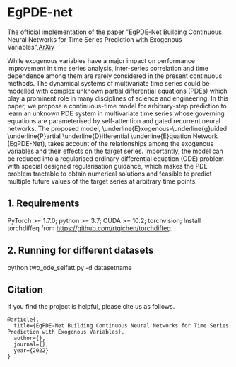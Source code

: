 # EgPDE-net
The official implementation of the paper "EgPDE-Net Building Continuous Neural Networks for Time Series Prediction with Exogenous Variables",[ArXiv](https://arxiv.org/abs/2208.01913)

While exogenous variables have a major impact on performance improvement in time series analysis, inter-series correlation and time dependence among them are rarely considered in the present continuous methods. The dynamical systems of multivariate time series could be modelled with complex unknown partial differential equations (PDEs) which play a prominent role in many disciplines of science and engineering. In this paper, we propose a continuous-time model for arbitrary-step prediction to learn an unknown PDE system in multivariate time series whose governing equations are parameterised by self-attention and gated recurrent neural networks. The proposed model, \underline{E}xogenous-\underline{g}uided \underline{P}artial \underline{D}ifferential \underline{E}quation Network (EgPDE-Net), takes account of the relationships among the exogenous variables and their effects on the target series. Importantly, the model can be reduced into a regularised ordinary differential equation (ODE) problem with special designed regularisation guidance, which makes the PDE problem tractable to obtain numerical solutions and feasible to predict multiple future values of the target series at arbitrary time points.

## 1. Requirements
PyTorch >= 1.7.0;
python >= 3.7;
CUDA >= 10.2;
torchvision;
Install torchdiffeq from https://github.com/rtqichen/torchdiffeq.

## 2. Running for different datasets
python two_ode_selfatt.py -d datasetname


## Citation
If you find the project is helpful, please cite us as follows.
```
@article{,
  title={EgPDE-Net Building Continuous Neural Networks for Time Series Prediction with Exogenous Variables},
  author={},
  journal={},
  year={2022}
}
```
